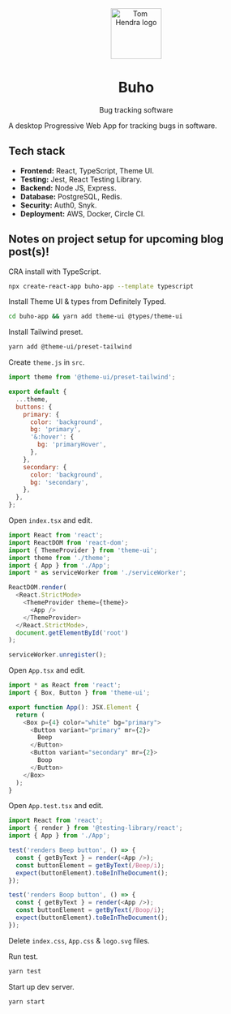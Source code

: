 <div align=center>
<img alt="Tom Hendra logo" src="https://res.cloudinary.com/tomhendra/image/upload/v1567091669/tomhendra-logo/tomhendra-logo-round-1024.png" width="100" />
<h1>Buho</h1>
<p>Bug tracking software</p>
</div>

A desktop Progressive Web App for tracking bugs in software.

## Tech stack

- **Frontend:** React, TypeScript, Theme UI.
- **Testing:** Jest, React Testing Library.
- **Backend:** Node JS, Express.
- **Database:** PostgreSQL, Redis.
- **Security:** Auth0, Snyk.
- **Deployment:** AWS, Docker, Circle CI.

## Notes on project setup for upcoming blog post(s)!

CRA install with TypeScript.

```sh
npx create-react-app buho-app --template typescript
```

Install Theme UI & types from Definitely Typed.

```sh
cd buho-app && yarn add theme-ui @types/theme-ui
```

Install Tailwind preset.

```sh
yarn add @theme-ui/preset-tailwind
```

Create `theme.js` in `src`.

```js
import theme from '@theme-ui/preset-tailwind';

export default {
  ...theme,
  buttons: {
    primary: {
      color: 'background',
      bg: 'primary',
      '&:hover': {
        bg: 'primaryHover',
      },
    },
    secondary: {
      color: 'background',
      bg: 'secondary',
    },
  },
};
```

Open `index.tsx` and edit.

```js
import React from 'react';
import ReactDOM from 'react-dom';
import { ThemeProvider } from 'theme-ui';
import theme from './theme';
import { App } from './App';
import * as serviceWorker from './serviceWorker';

ReactDOM.render(
  <React.StrictMode>
    <ThemeProvider theme={theme}>
      <App />
    </ThemeProvider>
  </React.StrictMode>,
  document.getElementById('root')
);

serviceWorker.unregister();
```

Open `App.tsx` and edit.

```js
import * as React from 'react';
import { Box, Button } from 'theme-ui';

export function App(): JSX.Element {
  return (
    <Box p={4} color="white" bg="primary">
      <Button variant="primary" mr={2}>
        Beep
      </Button>
      <Button variant="secondary" mr={2}>
        Boop
      </Button>
    </Box>
  );
}
```

Open `App.test.tsx` and edit.

```js
import React from 'react';
import { render } from '@testing-library/react';
import { App } from './App';

test('renders Beep button', () => {
  const { getByText } = render(<App />);
  const buttonElement = getByText(/Beep/i);
  expect(buttonElement).toBeInTheDocument();
});

test('renders Boop button', () => {
  const { getByText } = render(<App />);
  const buttonElement = getByText(/Boop/i);
  expect(buttonElement).toBeInTheDocument();
});
```

Delete `index.css`, `App.css` & `logo.svg` files.

Run test.

```sh
yarn test
```

Start up dev server.

```sh
yarn start
```
